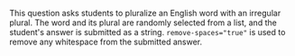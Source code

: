 This question asks students to pluralize an English word with an irregular plural. The word and its plural are randomly selected from a list, and the student's answer is submitted as a string. `remove-spaces="true"` is used to remove any whitespace from the submitted answer.
